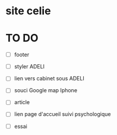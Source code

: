 site celie
=====

# TO DO

- [ ] footer
- [ ] styler ADELI
- [ ] lien vers cabinet sous ADELI
- [ ] souci Google map Iphone
- [ ] article
- [ ] lien page d'accueil suivi psychologique
- [ ] essai

